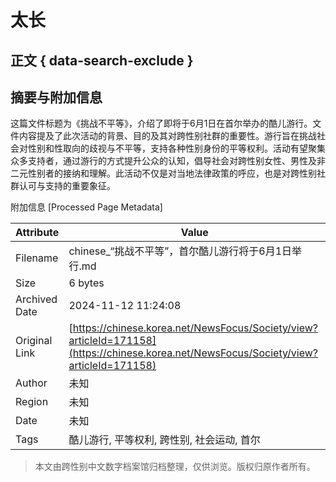 # 太长

## 正文 { data-search-exclude }


## 摘要与附加信息

<!-- tcd_abstract -->
这篇文件标题为《挑战不平等》，介绍了即将于6月1日在首尔举办的酷儿游行。文件内容提及了此次活动的背景、目的及其对跨性别社群的重要性。游行旨在挑战社会对性别和性取向的歧视与不平等，支持各种性别身份的平等权利。活动有望聚集众多支持者，通过游行的方式提升公众的认知，倡导社会对跨性别女性、男性及非二元性别者的接纳和理解。此活动不仅是对当地法律政策的呼应，也是对跨性别社群认可与支持的重要象征。
<!-- tcd_abstract_end -->

附加信息 [Processed Page Metadata]

| Attribute       | Value                                  |
|-----------------|----------------------------------------|
| Filename        | chinese_“挑战不平等”，首尔酷儿游行将于6月1日举行.md                             |
| Size            | 6 bytes                           |
| Archived Date   | 2024-11-12 11:24:08                             |
| Original Link   | [https://chinese.korea.net/NewsFocus/Society/view?articleId=171158](https://chinese.korea.net/NewsFocus/Society/view?articleId=171158)                       |
| Author          | 未知                               |
| Region          | 未知                               |
| Date            | 未知                                 |
| Tags            | 酷儿游行, 平等权利, 跨性别, 社会运动, 首尔                                 |
>
> 本文由跨性别中文数字档案馆归档整理，仅供浏览。版权归原作者所有。
>